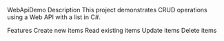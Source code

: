 WebApiDemo
Description
This project demonstrates CRUD operations using a Web API with a list in C#.

Features
Create new items
Read existing items
Update items
Delete items
